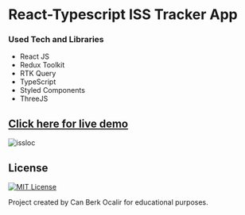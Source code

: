 # React-Typescript ISS Tracker App

### Used Tech and Libraries
* React JS
* Redux Toolkit
* RTK Query
* TypeScript
* Styled Components
* ThreeJS

## [Click here for live demo](https://gleaming-bunny-a87b8c.netlify.app/)


![issloc](https://user-images.githubusercontent.com/11324886/209549879-282171e0-8f96-4086-9434-1c4ca1263456.gif)



## License

[![MIT License](https://img.shields.io/badge/License-MIT-green.svg)](https://choosealicense.com/licenses/mit/)

Project created by Can Berk Ocalir for educational purposes.
